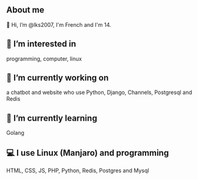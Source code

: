 ## About me 
👋 Hi, I’m @lks2007, I'm French and I'm 14. 
## 👀 I’m interested in
programming, computer, linux
## :telescope: I’m currently working on 
a chatbot and website who use Python, Django, Channels, Postgresql and Redis
## 🌱 I’m currently learning 
Golang
## :computer: I use Linux (Manjaro) and programming 
HTML, CSS, JS, PHP, Python, Redis, Postgres and Mysql
